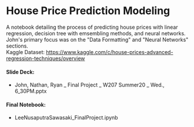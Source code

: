 # House Price Prediction Modeling
A notebook detailing the process of predicting house prices with linear regression, decision tree with emsembling methods, and neural networks. 
John's primary focus was on the "Data Formatting" and "Neural Networks" sections.  
Kaggle Dataset: https://www.kaggle.com/c/house-prices-advanced-regression-techniques/overview

#### Slide Deck: 
- John, Nathan, Ryan _ Final Project _ W207 Summer20 _ Wed., 6_30PM.pptx

#### Final Notebook: 
- LeeNusaputraSawasaki_FinalProject.ipynb


